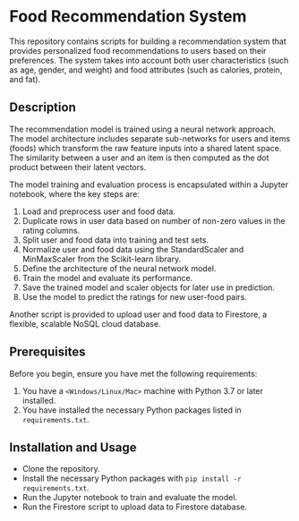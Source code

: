 # Food Recommendation System

This repository contains scripts for building a recommendation system that provides personalized food recommendations to users based on their preferences. The system takes into account both user characteristics (such as age, gender, and weight) and food attributes (such as calories, protein, and fat).

## Description

The recommendation model is trained using a neural network approach. The model architecture includes separate sub-networks for users and items (foods) which transform the raw feature inputs into a shared latent space. The similarity between a user and an item is then computed as the dot product between their latent vectors.

The model training and evaluation process is encapsulated within a Jupyter notebook, where the key steps are:

1. Load and preprocess user and food data.
2. Duplicate rows in user data based on number of non-zero values in the rating columns.
3. Split user and food data into training and test sets.
4. Normalize user and food data using the StandardScaler and MinMaxScaler from the Scikit-learn library.
5. Define the architecture of the neural network model.
6. Train the model and evaluate its performance.
7. Save the trained model and scaler objects for later use in prediction.
8. Use the model to predict the ratings for new user-food pairs.

Another script is provided to upload user and food data to Firestore, a flexible, scalable NoSQL cloud database.

## Prerequisites

Before you begin, ensure you have met the following requirements:

1. You have a `<Windows/Linux/Mac>` machine with Python 3.7 or later installed.
2. You have installed the necessary Python packages listed in `requirements.txt`.

## Installation and Usage

* Clone the repository.
* Install the necessary Python packages with `pip install -r requirements.txt`.
* Run the Jupyter notebook to train and evaluate the model.
* Run the Firestore script to upload data to Firestore database.